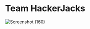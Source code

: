 # Team HackerJacks
![Screenshot (160)](https://user-images.githubusercontent.com/94849180/157838190-a5380a79-7a16-4916-9ba1-45d0a4126f9f.png)
